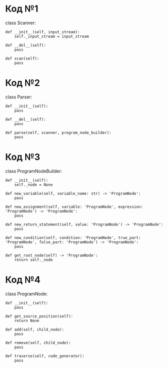 # Код №1

class Scanner:
    
    def __init__(self, input_stream):
        self._input_stream = input_stream

    def __del__(self):
        pass  

    def scan(self):
        pass

# Код №2

class Parser:
    
    def __init__(self):
        pass  

    def __del__(self):
        pass  

    def parse(self, scanner, program_node_builder):
        pass  

# Код №3 

class ProgramNodeBuilder:
    
    def __init__(self):
        self._node = None  

    def new_variable(self, variable_name: str) -> 'ProgramNode':
        pass  

    def new_assignment(self, variable: 'ProgramNode', expression: 'ProgramNode') -> 'ProgramNode':
        pass  

    def new_return_statement(self, value: 'ProgramNode') -> 'ProgramNode':
        pass  

    def new_condition(self, condition: 'ProgramNode', true_part: 'ProgramNode', false_part: 'ProgramNode') -> 'ProgramNode':
        pass  

    def get_root_node(self) -> 'ProgramNode':
        return self._node  

# Код №4

class ProgramNode:
    
    def __init__(self):
        pass 

    def get_source_position(self):
        return None  

    def add(self, child_node):
        pass  

    def remove(self, child_node):
        pass  

    def traverse(self, code_generator):
        pass  
